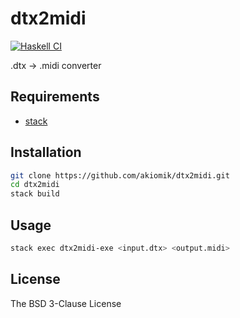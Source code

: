# dtx2midi

[![Haskell CI](https://github.com/akiomik/dtx2midi/workflows/Haskell%20CI/badge.svg)](https://github.com/akiomik/dtx2midi/actions?query=workflow%3A%22Haskell+CI%22)

.dtx -> .midi converter

## Requirements

* [stack](https://github.com/commercialhaskell/stack)

## Installation

```bash
git clone https://github.com/akiomik/dtx2midi.git
cd dtx2midi
stack build
```

## Usage

```bash
stack exec dtx2midi-exe <input.dtx> <output.midi>
```

## License

The BSD 3-Clause License
